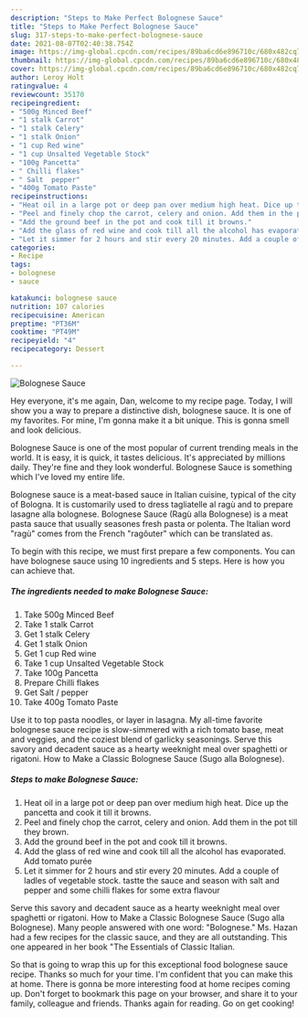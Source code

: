```yaml
---
description: "Steps to Make Perfect Bolognese Sauce"
title: "Steps to Make Perfect Bolognese Sauce"
slug: 317-steps-to-make-perfect-bolognese-sauce
date: 2021-08-07T02:40:38.754Z
image: https://img-global.cpcdn.com/recipes/89ba6cd6e896710c/680x482cq70/bolognese-sauce-recipe-main-photo.jpg
thumbnail: https://img-global.cpcdn.com/recipes/89ba6cd6e896710c/680x482cq70/bolognese-sauce-recipe-main-photo.jpg
cover: https://img-global.cpcdn.com/recipes/89ba6cd6e896710c/680x482cq70/bolognese-sauce-recipe-main-photo.jpg
author: Leroy Holt
ratingvalue: 4
reviewcount: 35170
recipeingredient:
- "500g Minced Beef"
- "1 stalk Carrot"
- "1 stalk Celery"
- "1 stalk Onion"
- "1 cup Red wine"
- "1 cup Unsalted Vegetable Stock"
- "100g Pancetta"
- " Chilli flakes"
- " Salt  pepper"
- "400g Tomato Paste"
recipeinstructions:
- "Heat oil in a large pot or deep pan over medium high heat. Dice up the pancetta and cook it till it browns."
- "Peel and finely chop the carrot, celery and onion. Add them in the pot till they brown."
- "Add the ground beef in the pot and cook till it browns."
- "Add the glass of red wine and cook till all the alcohol has evaporated. Add tomato purée"
- "Let it simmer for 2 hours and stir every 20 minutes. Add a couple of ladles of vegetable stock. tastte the sauce and season with salt and pepper and some chilli flakes for some extra flavour"
categories:
- Recipe
tags:
- bolognese
- sauce

katakunci: bolognese sauce 
nutrition: 107 calories
recipecuisine: American
preptime: "PT36M"
cooktime: "PT49M"
recipeyield: "4"
recipecategory: Dessert

---
```



![Bolognese Sauce](https://img-global.cpcdn.com/recipes/89ba6cd6e896710c/680x482cq70/bolognese-sauce-recipe-main-photo.jpg)

Hey everyone, it's me again, Dan, welcome to my recipe page. Today, I will show you a way to prepare a distinctive dish, bolognese sauce. It is one of my favorites. For mine, I'm gonna make it a bit unique. This is gonna smell and look delicious.

Bolognese Sauce is one of the most popular of current trending meals in the world. It is easy, it is quick, it tastes delicious. It's appreciated by millions daily. They're fine and they look wonderful. Bolognese Sauce is something which I've loved my entire life.

Bolognese sauce is a meat-based sauce in Italian cuisine, typical of the city of Bologna. It is customarily used to dress tagliatelle al ragù and to prepare lasagne alla bolognese. Bolognese Sauce (Ragù alla Bolognese) is a meat pasta sauce that usually seasones fresh pasta or polenta. The Italian word &#34;ragù&#34; comes from the French &#34;ragôuter&#34; which can be translated as.


To begin with this recipe, we must first prepare a few components. You can have bolognese sauce using 10 ingredients and 5 steps. Here is how you can achieve that.

<!--inarticleads1-->

##### The ingredients needed to make Bolognese Sauce:

1. Take 500g Minced Beef
1. Take 1 stalk Carrot
1. Get 1 stalk Celery
1. Get 1 stalk Onion
1. Get 1 cup Red wine
1. Take 1 cup Unsalted Vegetable Stock
1. Take 100g Pancetta
1. Prepare  Chilli flakes
1. Get  Salt / pepper
1. Take 400g Tomato Paste


Use it to top pasta noodles, or layer in lasagna. My all-time favorite bolognese sauce recipe is slow-simmered with a rich tomato base, meat and veggies, and the coziest blend of garlicky seasonings. Serve this savory and decadent sauce as a hearty weeknight meal over spaghetti or rigatoni. How to Make a Classic Bolognese Sauce (Sugo alla Bolognese). 

<!--inarticleads2-->

##### Steps to make Bolognese Sauce:

1. Heat oil in a large pot or deep pan over medium high heat. Dice up the pancetta and cook it till it browns.
1. Peel and finely chop the carrot, celery and onion. Add them in the pot till they brown.
1. Add the ground beef in the pot and cook till it browns.
1. Add the glass of red wine and cook till all the alcohol has evaporated. Add tomato purée
1. Let it simmer for 2 hours and stir every 20 minutes. Add a couple of ladles of vegetable stock. tastte the sauce and season with salt and pepper and some chilli flakes for some extra flavour


Serve this savory and decadent sauce as a hearty weeknight meal over spaghetti or rigatoni. How to Make a Classic Bolognese Sauce (Sugo alla Bolognese). Many people answered with one word: &#34;Bolognese.&#34; Ms. Hazan had a few recipes for the classic sauce, and they are all outstanding. This one appeared in her book &#34;The Essentials of Classic Italian. 

So that is going to wrap this up for this exceptional food bolognese sauce recipe. Thanks so much for your time. I'm confident that you can make this at home. There is gonna be more interesting food at home recipes coming up. Don't forget to bookmark this page on your browser, and share it to your family, colleague and friends. Thanks again for reading. Go on get cooking!

